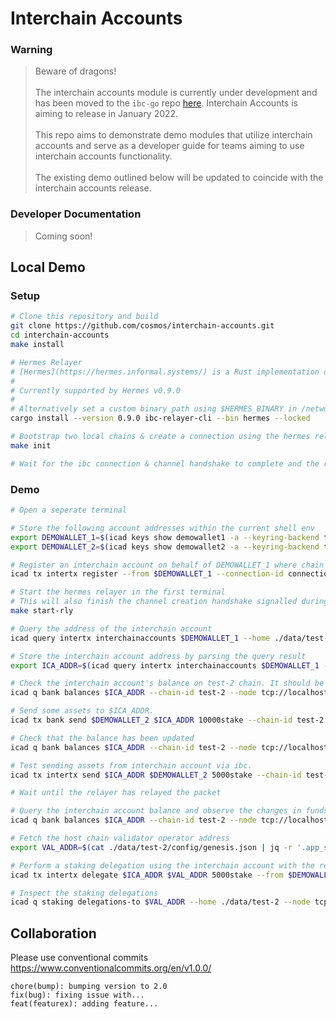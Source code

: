 # Interchain Accounts

### Warning 
> Beware of dragons!</br></br>
> The interchain accounts module is currently under development and has been moved to the `ibc-go` repo [here](https://github.com/cosmos/ibc-go/tree/main/modules/apps/27-interchain-accounts). Interchain Accounts is aiming to release in January 2022.</br></br>
> This repo aims to demonstrate demo modules that utilize interchain accounts and serve as a developer guide for teams aiming to use interchain accounts functionality.</br></br>
> The existing demo outlined below will be updated to coincide with the interchain accounts release.</br>

### Developer Documentation

> Coming soon! 

## Local Demo

### Setup

```bash
# Clone this repository and build
git clone https://github.com/cosmos/interchain-accounts.git
cd interchain-accounts
make install 

# Hermes Relayer
# [Hermes](https://hermes.informal.systems/) is a Rust implementation of a relayer for the [Inter-Blockchain Communication (IBC)](https://ibcprotocol.org/) protocol.
#
# Currently supported by Hermes v0.9.0
# 
# Alternatively set a custom binary path using $HERMES_BINARY in /network/hermes/variables.sh
cargo install --version 0.9.0 ibc-relayer-cli --bin hermes --locked

# Bootstrap two local chains & create a connection using the hermes relayer
make init

# Wait for the ibc connection & channel handshake to complete and the relayer to start
```

### Demo

```bash
# Open a seperate terminal

# Store the following account addresses within the current shell env
export DEMOWALLET_1=$(icad keys show demowallet1 -a --keyring-backend test --home ./data/test-1) && echo $DEMOWALLET_1;
export DEMOWALLET_2=$(icad keys show demowallet2 -a --keyring-backend test --home ./data/test-2) && echo $DEMOWALLET_2;

# Register an interchain account on behalf of DEMOWALLET_1 where chain test-2 is the interchain accounts host
icad tx intertx register --from $DEMOWALLET_1 --connection-id connection-0 --chain-id test-1 --gas 150000 --home ./data/test-1 --node tcp://localhost:16657 --keyring-backend test -y

# Start the hermes relayer in the first terminal
# This will also finish the channel creation handshake signalled during the register step
make start-rly

# Query the address of the interchain account
icad query intertx interchainaccounts $DEMOWALLET_1 --home ./data/test-1 --node tcp://localhost:16657

# Store the interchain account address by parsing the query result
export ICA_ADDR=$(icad query intertx interchainaccounts $DEMOWALLET_1 --home ./data/test-1 --node tcp://localhost:16657 -o json | jq -r '.interchain_account_address') && echo $ICA_ADDR

# Check the interchain account's balance on test-2 chain. It should be empty.
icad q bank balances $ICA_ADDR --chain-id test-2 --node tcp://localhost:26657

# Send some assets to $ICA_ADDR.
icad tx bank send $DEMOWALLET_2 $ICA_ADDR 10000stake --chain-id test-2 --home ./data/test-2 --node tcp://localhost:26657 --keyring-backend test -y

# Check that the balance has been updated
icad q bank balances $ICA_ADDR --chain-id test-2 --node tcp://localhost:26657

# Test sending assets from interchain account via ibc.
icad tx intertx send $ICA_ADDR $DEMOWALLET_2 5000stake --chain-id test-1 --gas 90000 --home ./data/test-1 --node tcp://localhost:16657 --from $DEMOWALLET_1 --keyring-backend test -y

# Wait until the relayer has relayed the packet

# Query the interchain account balance and observe the changes in funds
icad q bank balances $ICA_ADDR --chain-id test-2 --node tcp://localhost:26657

# Fetch the host chain validator operator address
export VAL_ADDR=$(cat ./data/test-2/config/genesis.json | jq -r '.app_state.genutil.gen_txs[0].body.messages[0].validator_address') && echo $VAL_ADDR

# Perform a staking delegation using the interchain account with the remaining the funds via ibc
icad tx intertx delegate $ICA_ADDR $VAL_ADDR 5000stake --from $DEMOWALLET_1 --chain-id test-1 --home ./data/test-1 --node tcp://localhost:16657 --keyring-backend test -y

# Inspect the staking delegations
icad q staking delegations-to $VAL_ADDR --home ./data/test-2 --node tcp://localhost:26657
```

## Collaboration

Please use conventional commits  https://www.conventionalcommits.org/en/v1.0.0/

```
chore(bump): bumping version to 2.0
fix(bug): fixing issue with...
feat(featurex): adding feature...
```
